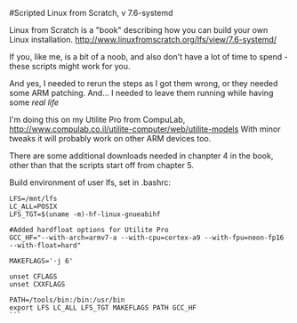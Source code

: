 #Scripted Linux from Scratch, v 7.6-systemd

Linux from Scratch is a "book" describing how you can build your own Linux installation. http://www.linuxfromscratch.org/lfs/view/7.6-systemd/

If you, like me, is a bit of a noob, and also don't have a lot of time to spend - these scripts might work for you.


And yes, I needed to rerun the steps as I got them wrong, or they needed some ARM patching. And... I needed to leave them running while having some *real life*

I'm doing this on my Utilite Pro from CompuLab, http://www.compulab.co.il/utilite-computer/web/utilite-models
With minor tweaks it will probably work on other ARM devices too.


There are some additional downloads needed in chanpter 4 in the book, other than that the scripts start off from chapter 5.



Build environment of user lfs, set in .bashrc:

````
LFS=/mnt/lfs
LC_ALL=POSIX
LFS_TGT=$(uname -m)-hf-linux-gnueabihf

#Added hardfloat options for Utilite Pro
GCC_HF="--with-arch=armv7-a --with-cpu=cortex-a9 --with-fpu=neon-fp16 --with-float=hard"

MAKEFLAGS='-j 6'

unset CFLAGS
unset CXXFLAGS

PATH=/tools/bin:/bin:/usr/bin
export LFS LC_ALL LFS_TGT MAKEFLAGS PATH GCC_HF
```


